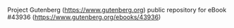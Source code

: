 Project Gutenberg (https://www.gutenberg.org) public repository for eBook #43936 (https://www.gutenberg.org/ebooks/43936)
